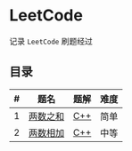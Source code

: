 LeetCode
=====

记录 `LeetCode` 刷题经过

## 目录

| # | 题名 | 题解 | 难度 |
|---| ----- | -------- | ---------- |
| 1 | [两数之和](https://leetcode-cn.com/problems/two-sum/) | [C++](https://github.com/GHzbq/LeetCode/blob/master/all_question/1.two_sum.md) | 简单 |
| 2 | [两数相加](https://leetcode-cn.com/problems/add-two-numbers/) | [C++](https://github.com/GHzbq/LeetCode/blob/master/all_question/2.add_two_numbers.md) | 中等 |

